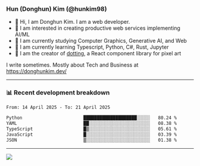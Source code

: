 ### Hun (Donghun) Kim (@hunkim98)

- 👋 Hi, I am Donghun Kim. I am a web developer. 
- 🤔 I am interested in creating productive web services implementing AI/ML
- 🔭 I am currently studying Computer Graphics, Generative AI, and Web 
- 🌱 I am currently learning Typescript, Python, C#, Rust, Jupyter
- 🎨 I am the creator of [dotting](https://github.com/hunkim98/dotting), a React component library for pixel art

I write sometimes. Mostly about Tech and Business at https://donghunkim.dev/

---
### 📊 Recent development breakdown
<!--START_SECTION:waka-->

```txt
From: 14 April 2025 - To: 21 April 2025

Python                       ████████████████████░░░░░   80.24 %
YAML                         ██░░░░░░░░░░░░░░░░░░░░░░░   08.38 %
TypeScript                   █▒░░░░░░░░░░░░░░░░░░░░░░░   05.61 %
JavaScript                   █░░░░░░░░░░░░░░░░░░░░░░░░   03.39 %
JSON                         ▒░░░░░░░░░░░░░░░░░░░░░░░░   01.38 %
```

<!--END_SECTION:waka-->
---

<!-- <div align='center'> -->
  <img align="center" src="https://github-readme-stats.vercel.app/api?username=hunkim98&theme=dark&show_icons=true"/>
<!-- </div> -->
<!--
**hunkim98/hunkim98** is a ✨ _special_ ✨ repository because its `README.md` (this file) appears on your GitHub profile.

Here are some ideas to get you started:

- 🔭 I’m currently working on ...
- 🌱 I’m currently learning ...
- 👯 I’m looking to collaborate on ...
- 🤔 I’m looking for help with ...
- 💬 Ask me about ...
- 📫 How to reach me: ...
- 😄 Pronouns: ...
- ⚡ Fun fact: ...
-->
